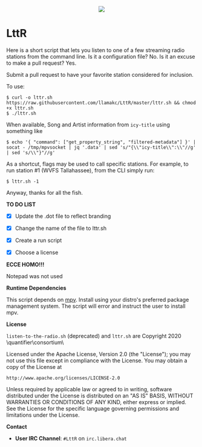 <p align="center">
  <a href="https://github.com/llamakc/LttR"><img src="http://quantifier.org/brock/public_html/lttr.png" align="center" /></a>  
</p>
<p align="center">

<h1>LttR</h1>

Here is a short script that lets you listen to one of a few streaming radio stations from the command line. Is it a configuration file? No. Is it an excuse to make a pull request? Yes.

Submit a pull request to have your favorite station considered for inclusion.

To use:
```
$ curl -o lttr.sh https://raw.githubusercontent.com/llamakc/LttR/master/lttr.sh && chmod +x lttr.sh
$ ./lttr.sh
```

When available, Song and Artist information from ```icy-title``` using something like 
```
$ echo '{ "command": ["get_property_string", "filtered-metadata"] }' | socat - /tmp/mpvsocket | jq '.data' | sed 's/"{\\"icy-title\\":\\"//g' | sed 's/\\"}"//g' 
```
As a shortcut, flags may be used to call specific stations. For example, to run station #1 (WVFS Tallahassee), from the CLI simply run:
```
$ lttr.sh -1
```
Anyway, thanks for all the fish.

**TO DO LIST**

- [x] Update the .dot file to reflect branding
- [x] Change the name of the file to lttr.sh
- [x] Create a run script
- [x] Choose a license


**ECCE HOMO!!!**

Notepad was not used 
 
 **Runtime Dependencies**

This script depends on <a href="https://github.com/mpv-player/mpv">mpv</a>. Install using your distro's preferred package management system. The script will error and instruct the user to install mpv.

 **License**
 
 ```listen-to-the-radio.sh``` (deprecated) and ```lttr.sh``` are Copyright 2020 \\quantifier\\consortium\\

Licensed under the Apache License, Version 2.0 (the "License");
you may not use this file except in compliance with the License.
You may obtain a copy of the License at

    http://www.apache.org/licenses/LICENSE-2.0

Unless required by applicable law or agreed to in writing, software
distributed under the License is distributed on an "AS IS" BASIS,
WITHOUT WARRANTIES OR CONDITIONS OF ANY KIND, either express or implied.
See the License for the specific language governing permissions and
limitations under the License.
 
 **Contact**
 
 - **User IRC Channel**: ```#LttR``` on ```irc.libera.chat``` 
